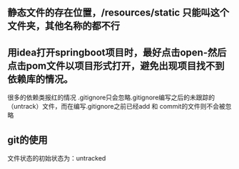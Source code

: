 
## 静态文件的存在位置，/resources/static 只能叫这个文件夹，其他名称的都不行
## 用idea打开springboot项目时，最好点击open-然后点击pom文件以项目形式打开，避免出现项目找不到依赖库的情况。
很多的依赖类报红的情况
.gitignore只会忽略.gitignore编写之后的未跟踪的（untrack）文件，而在编写.gitignore之前已经add 和 commit的文件则不会被忽略


## git的使用
文件状态的初始状态为：untracked